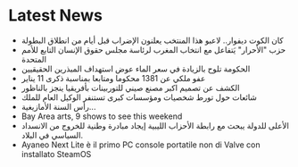# Latest News
-  كان الكوت ديفوار.. لاعبو هذا المنتخب يعلنون الإضراب قبل أيام من انطلاق البطولة
-  حزب "الأحرار" يَتفاعل مع انتخاب المغرب لرئاسة مجلس حقوق الإنسان التابع للأمم المتحدة
-  الحكومة تلوح بالزيادة في سعر الماء عوض استهداف المبذرين الحقيقيين
-  عفو ملكي عن 1381 محكوما ومتابعا بمناسبة ذكرى 11 يناير
-  الكشف عن تصميم اكبر مصنع صيني للتوربينات بأفريقيا ينجز بالناظور
-  شائعات حول تورط شخصيات ومؤسسات كبرى تستنفر الوكيل العام للملك
-  رأس السنة الأمازيغية...
-  Bay Area arts, 9 shows to see this weekend
-  الأعلى للدولة يبحث مع رابطة الأحزاب الليبية إيجاد مبادرة وطنية للخروج من الانسداد السياسي في البلاد.
-  Ayaneo Next Lite è il primo PC console portatile non di Valve con installato SteamOS
